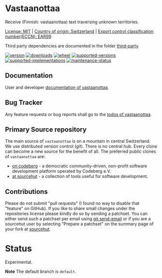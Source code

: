# Vastaanottaa

Receive (Finnish: vastaanottaa) text traversing unknown territories.

[License: MIT](https://git.sr.ht/~sthagen/vastaanottaa/tree/default/item/LICENSE) | 
[Country of origin: Switzerland](https://git.sr.ht/~sthagen/vastaanottaa/tree/default/item/COUNTRY-OF-ORIGIN) | 
[Export control classification number(ECCN): EAR99](https://git.sr.ht/~sthagen/vastaanottaa/tree/default/item/EXPORT-CONTROL-CLASSIFICATION-NUMBER)

Third party dependencies are documented in the folder [third-party](docs/third-party/README.md).

[![version](https://img.shields.io/pypi/v/vastaanottaa.svg?style=flat)](https://pypi.python.org/pypi/vastaanottaa/)
[![downloads](https://static.pepy.tech/badge/vastaanottaa/month)](https://pepy.tech/project/vastaanottaa)
[![wheel](https://img.shields.io/pypi/wheel/vastaanottaa.svg?style=flat)](https://pypi.python.org/pypi/vastaanottaa/)
[![supported-versions](https://img.shields.io/pypi/pyversions/vastaanottaa.svg?style=flat)](https://pypi.python.org/pypi/vastaanottaa/)
[![supported-implementations](https://img.shields.io/pypi/implementation/vastaanottaa.svg?style=flat)](https://pypi.python.org/pypi/vastaanottaa/)
[![maintenance-status](https://img.shields.io/github/commit-activity/y/sthagen/vastaanottaa.svg?style=flat)](https://git.sr.ht/~sthagen/vastaanottaa/log)

## Documentation

User and developer [documentation of vastaanottaa](https://codes.dilettant.life/docs/vastaanottaa).

## Bug Tracker

Any feature requests or bug reports shall go to the [todos of vastaanottaa](https://todo.sr.ht/~sthagen/vastaanottaa).

## Primary Source repository

The main source of `vastaanottaa` is on a mountain in central Switzerland.
We use distributed version control (git).
There is no central hub.
Every clone can become a new source for the benefit of all.
The preferred public clones of `vastaanottaa` are:

* [on codeberg](https://codeberg.org/sthagen/vastaanottaa) - a democratic community-driven, non-profit software development platform operated by Codeberg e.V.
* [at sourcehut](https://git.sr.ht/~sthagen/vastaanottaa) - a collection of tools useful for software development.

## Contributions

Please do not submit "pull requests" (I found no way to disable that "feature" on GitHub).
If you like to share small changes under the repositories license please kindly do so by sending a patchset.
You can either send such a patchset per email using [git send-email](https://git-send-email.io) or 
if you are a sourcehut user by selecting "Prepare a patchset" on the summary page of your fork at [sourcehut](https://git.sr.ht/).

# Status

Experimental.

**Note** The default branch is `default`.
